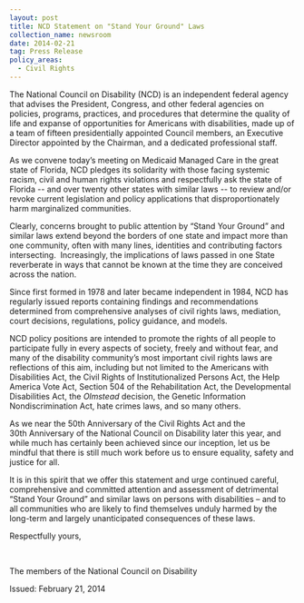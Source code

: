 ```yaml
---
layout: post
title: NCD Statement on "Stand Your Ground" Laws
collection_name: newsroom
date: 2014-02-21
tag: Press Release
policy_areas:
  - Civil Rights
---
```

The National Council on Disability (NCD) is an independent federal agency that advises the President, Congress, and other federal agencies on policies, programs, practices, and procedures that determine the quality of life and expanse of opportunities for Americans with disabilities, made up of a team of fifteen presidentially appointed Council members, an Executive Director appointed by the Chairman, and a dedicated professional staff.

As we convene today’s meeting on Medicaid Managed Care in the great state of Florida, NCD pledges its solidarity with those facing systemic racism, civil and human rights violations and respectfully ask the state of Florida -- and over twenty other states with similar laws -- to review and/or revoke current legislation and policy applications that disproportionately harm marginalized communities.

Clearly, concerns brought to public attention by “Stand Your Ground” and similar laws extend beyond the borders of one state and impact more than one community, often with many lines, identities and contributing factors intersecting.  Increasingly, the implications of laws passed in one State reverberate in ways that cannot be known at the time they are conceived across the nation.

Since first formed in 1978 and later became independent in 1984, NCD has regularly issued reports containing findings and recommendations determined from comprehensive analyses of civil rights laws, mediation, court decisions, regulations, policy guidance, and models.

NCD policy positions are intended to promote the rights of all people to participate fully in every aspects of society, freely and without fear, and many of the disability community’s most important civil rights laws are reflections of this aim, including but not limited to the Americans with Disabilities Act, the Civil Rights of Institutionalized Persons Act, the Help America Vote Act, Section 504 of the Rehabilitation Act, the Developmental Disabilities Act, the *Olmstead* decision, the Genetic Information Nondiscrimination Act, hate crimes laws, and so many others.

As we near the 50th Anniversary of the Civil Rights Act and the 30th Anniversary of the National Council on Disability later this year, and while much has certainly been achieved since our inception, let us be mindful that there is still much work before us to ensure equality, safety and justice for all.  

It is in this spirit that we offer this statement and urge continued careful, comprehensive and committed attention and assessment of detrimental “Stand Your Ground” and similar laws on persons with disabilities – and to all communities who are likely to find themselves unduly harmed by the long-term and largely unanticipated consequences of these laws.

Respectfully yours,

 

The members of the National Council on Disability

Issued: February 21, 2014

<!--EndFragment-->